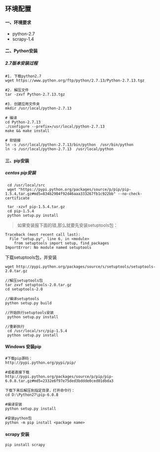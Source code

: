 ## 环境配置



#### 一、环境要求
* python-2.7
* scrapy-1.4


#### 二、Python安装

##### 2.7版本安装过程
```shell
#1. 下载python2.7
wget https://www.python.org/ftp/python/2.7.13/Python-2.7.13.tgz

#2. 解压文件
tar -zxvf Python-2.7.13.tgz 

#3. 创建应用文件夹
mkdir /usr/local/python-2.7.13

# 编译
cd Python-2.7.13
./configure --prefix=/usr/local/python-2.7.13
make && make install

# 软链接
ln -s /usr/local/python-2.7.13/bin/python  /usr/bin/python
ln -s /usr/local/python-2.7.13  /usr/local/python
```

#### 三、pip安装

##### centos pip安装

```shell
 cd /usr/local/src
 wget "https://pypi.python.org/packages/source/p/pip/pip-1.5.4.tar.gz#md5=834b2904f92d46aaa333267fb1c922bb" --no-check-certificate

 tar -xzvf pip-1.5.4.tar.gz
 cd pip-1.5.4
 python setup.py install
```

> 如果安装报下面的错,那么就要先安装setuptools包：
```shell
Traceback (most recent call last):
  File "setup.py", line 6, in <module>
    from setuptools import setup, find_packages
ImportError: No module named setuptools
```

下载setuptools包，并安装
```shell
wget http://pypi.python.org/packages/source/s/setuptools/setuptools-2.0.tar.gz

//解压setuptools包
tar zxvf setuptools-2.0.tar.gz
cd setuptools-2.0

//编译setuptools
python setup.py build

//开始执行setuptools安装
 python setup.py install

//重新执行
 cd /usr/local/src/pip-1.5.4
 python setup.py install
```

#### Windows 安装pip
```
#下载pip源码：
http://pypi.python.org/pypi/pip/

#或者直接下载
http://pypi.python.org/packages/source/p/pip/pip-6.0.8.tar.gz#md5=2332e6f97e75ded3bddde0ced01dbda3

下载下来后解压到指定目录，打开命令行：
cd D:\Python27\pip-6.0.8

#编译安装
python setup.py install 

#安装python包
python -m pip install <package name>
```


#### scrapy 安装

```shell
pip install scrapy
```

